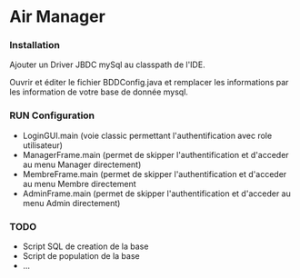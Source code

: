 # Air Manager


### Installation

Ajouter un Driver JBDC mySql au classpath de l'IDE.

Ouvrir et éditer le fichier BDDConfig.java et remplacer les informations par les information de votre base de donnée mysql.

### RUN Configuration
- LoginGUI.main (voie classic permettant l'authentification avec role utilisateur)
- ManagerFrame.main (permet de skipper l'authentification et d'acceder au menu Manager directement)
- MembreFrame.main (permet de skipper l'authentification et d'acceder au menu Membre directement
- AdminFrame.main (permet de skipper l'authentification et d'acceder au menu Admin directement)

### TODO
- Script SQL de creation de la base
- Script de population de la base
- ...
